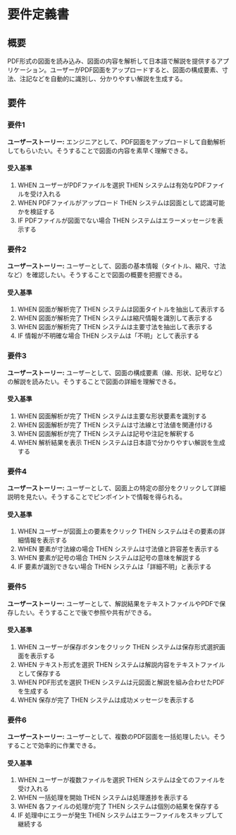 # 要件定義書

## 概要

PDF形式の図面を読み込み、図面の内容を解析して日本語で解説を提供するアプリケーション。ユーザーがPDF図面をアップロードすると、図面の構成要素、寸法、注記などを自動的に識別し、分かりやすい解説を生成する。

## 要件

### 要件1

**ユーザーストーリー:** エンジニアとして、PDF図面をアップロードして自動解析してもらいたい。そうすることで図面の内容を素早く理解できる。

#### 受入基準

1. WHEN ユーザーがPDFファイルを選択 THEN システムは有効なPDFファイルを受け入れる
2. WHEN PDFファイルがアップロード THEN システムは図面として認識可能かを検証する
3. IF PDFファイルが図面でない場合 THEN システムはエラーメッセージを表示する

### 要件2

**ユーザーストーリー:** ユーザーとして、図面の基本情報（タイトル、縮尺、寸法など）を確認したい。そうすることで図面の概要を把握できる。

#### 受入基準

1. WHEN 図面が解析完了 THEN システムは図面タイトルを抽出して表示する
2. WHEN 図面が解析完了 THEN システムは縮尺情報を識別して表示する
3. WHEN 図面が解析完了 THEN システムは主要寸法を抽出して表示する
4. IF 情報が不明確な場合 THEN システムは「不明」として表示する

### 要件3

**ユーザーストーリー:** ユーザーとして、図面の構成要素（線、形状、記号など）の解説を読みたい。そうすることで図面の詳細を理解できる。

#### 受入基準

1. WHEN 図面解析が完了 THEN システムは主要な形状要素を識別する
2. WHEN 図面解析が完了 THEN システムは寸法線と寸法値を関連付ける
3. WHEN 図面解析が完了 THEN システムは記号や注記を解釈する
4. WHEN 解析結果を表示 THEN システムは日本語で分かりやすい解説を生成する

### 要件4

**ユーザーストーリー:** ユーザーとして、図面上の特定の部分をクリックして詳細説明を見たい。そうすることでピンポイントで情報を得られる。

#### 受入基準

1. WHEN ユーザーが図面上の要素をクリック THEN システムはその要素の詳細情報を表示する
2. WHEN 要素が寸法線の場合 THEN システムは寸法値と許容差を表示する
3. WHEN 要素が記号の場合 THEN システムは記号の意味を解説する
4. IF 要素が識別できない場合 THEN システムは「詳細不明」と表示する

### 要件5

**ユーザーストーリー:** ユーザーとして、解説結果をテキストファイルやPDFで保存したい。そうすることで後で参照や共有ができる。

#### 受入基準

1. WHEN ユーザーが保存ボタンをクリック THEN システムは保存形式選択画面を表示する
2. WHEN テキスト形式を選択 THEN システムは解説内容をテキストファイルとして保存する
3. WHEN PDF形式を選択 THEN システムは元図面と解説を組み合わせたPDFを生成する
4. WHEN 保存が完了 THEN システムは成功メッセージを表示する

### 要件6

**ユーザーストーリー:** ユーザーとして、複数のPDF図面を一括処理したい。そうすることで効率的に作業できる。

#### 受入基準

1. WHEN ユーザーが複数ファイルを選択 THEN システムは全てのファイルを受け入れる
2. WHEN 一括処理を開始 THEN システムは処理進捗を表示する
3. WHEN 各ファイルの処理が完了 THEN システムは個別の結果を保存する
4. IF 処理中にエラーが発生 THEN システムはエラーファイルをスキップして継続する
